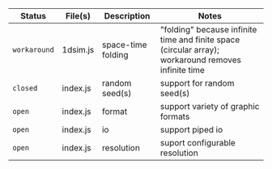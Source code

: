 Status | File(s) | Description | Notes
--- | --- | --- | ---
`workaround` | 1dsim.js | space-time folding | "folding" because infinite time and finite space (circular array); workaround removes infinite time
`closed` | index.js | random seed(s) | support for random seed(s)
`open` | index.js | format | support variety of graphic formats 
`open` | index.js | io | support piped io
`open` | index.js | resolution | suport configurable resolution